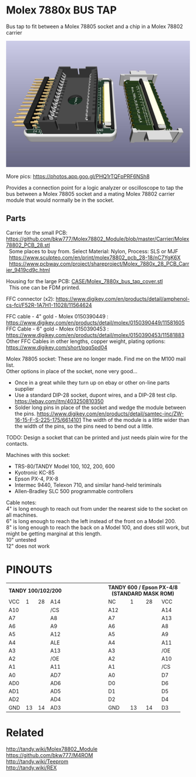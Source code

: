 # Molex 7880x BUS TAP
Bus tap to fit between a Molex 78805 socket and a chip in a Molex 78802 carrier

![](Molex_7880x_28_BUS_TAP.jpg)

More pics: https://photos.app.goo.gl/PHQ1rTQFpPRF6NSh8

Provides a connection point for a logic analyzer or oscilloscope to tap the bus between a Molex 78805 socket and a mating Molex 78802 carrier module that would normally be in the socket.

## Parts

Carrier for the small PCB: https://github.com/bkw777/Molex78802_Module/blob/master/Carrier/Molex78802_PCB_28.stl  
&nbsp;&nbsp;Some places to buy from. Select Material: Nylon, Process: SLS or MJF  
&nbsp;&nbsp;https://www.sculpteo.com/en/print/molex78802_pcb_28-18/nC7YgK6X  
&nbsp;&nbsp;https://www.pcbway.com/project/shareproject/Molex_7880x_28_PCB_Carrier_9419cd9c.html

Housing for the large PCB: [CASE/Molex_7880x_bus_tap_cover.stl](CASE/Molex_7880x_bus_tap_cover.stl)  
&nbsp;&nbsp;This one can be FDM printed.

FFC connector (x2): https://www.digikey.com/en/products/detail/amphenol-cs-fci/F52R-1A7H1-11028/11564624

FFC cable - 4" gold - Molex 0150390449 : https://www.digikey.com/en/products/detail/molex/0150390449/11581605  
FFC Cable - 6" gold - Molex 0150390453 : https://www.digikey.com/en/products/detail/molex/0150390453/11581883  
Other FFC Cables in other lengths, copper weight, plating options: https://www.digikey.com/short/pqq5pd04  

Molex 78805 socket: These are no longer made. Find me on the M100 mail list.  
Other options in place of the socket, none very good...  
* Once in a great while they turn up on ebay or other on-line parts supplier
* Use a standard DIP-28 socket, dupont wires, and a DIP-28 test clip. https://ebay.com/itm/403250810350  
* Solder long pins in place of the socket and wedge the module between the pins. https://www.digikey.com/en/products/detail/samtec-inc/ZW-16-15-F-S-225-175/6614101
The width of the module is a little wider than the width of the pins, so the pins need to bend out a little.  

TODO: Design a socket that can be printed and just needs plain wire for the contacts.

Machines with this socket:  
* TRS-80/TANDY Model 100, 102, 200, 600
* Kyotronic KC-85
* Epson PX-4, PX-8
* Intermec 9440, Telexon 710, and similar hand-held teriminals
* Allen-Bradley SLC 500 programmable controllers

Cable notes:  
4" is long enough to reach out from under the nearest side to the socket on all machines.  
6" is long enough to reach the left instead of the front on a Model 200.  
8" is long enough to reach the back on a Model 100, and does still work, but might be getting marginal at this length.  
10" untested  
12" does not work

# PINOUTS
<table>
<tr> <th colspan=4>TANDY 100/102/200</th> <th width=100></th> <th colspan=4>TANDY 600 / Epson PX-4/8<br>(STANDARD MASK ROM)</th> </tr>
<tr> <td>VCC</td><td>1</td><td>28</td><td>A14</td> <td></td>  <td>NC</td><td>1</td><td>28</td><td>VCC</td> </tr>
<tr> <td>A10</td><td></td><td></td><td>/CS</td> <td></td>  <td>A12</td><td></td><td></td><td>A14</td> </tr>
<tr> <td>A7</td><td></td><td></td><td>A8</td> <td></td>  <td>A7</td><td></td><td></td><td>A13</td> </tr>
<tr> <td>A6</td><td></td><td></td><td>A9</td> <td></td>  <td>A6</td><td></td><td></td><td>A8</td> </tr>
<tr> <td>A5</td><td></td><td></td><td>A12</td> <td></td>  <td>A5</td><td></td><td></td><td>A9</td> </tr>
<tr> <td>A4</td><td></td><td></td><td>ALE</td> <td></td>  <td>A4</td><td></td><td></td><td>A11</td> </tr>
<tr> <td>A3</td><td></td><td></td><td>A13</td> <td></td>  <td>A3</td><td></td><td></td><td>/OE</td> </tr>
<tr> <td>A2</td><td></td><td></td><td>/OE</td> <td></td>  <td>A2</td><td></td><td></td><td>A10</td> </tr>
<tr> <td>A1</td><td></td><td></td><td>A11</td> <td></td>  <td>A1</td><td></td><td></td><td>/CS</td> </tr>
<tr> <td>A0</td><td></td><td></td><td>AD7</td> <td></td>  <td>A0</td><td></td><td></td><td>D7</td> </tr>
<tr> <td>AD0</td><td></td><td></td><td>AD6</td> <td></td>  <td>D0</td><td></td><td></td><td>D6</td> </tr>
<tr> <td>AD1</td><td></td><td></td><td>AD5</td> <td></td>  <td>D1</td><td></td><td></td><td>D5</td> </tr>
<tr> <td>AD2</td><td></td><td></td><td>AD4</td> <td></td>  <td>D2</td><td></td><td></td><td>D4</td> </tr>

<tr> <td>GND</td><td>13</td><td>14</td><td>AD3</td> <td></td>  <td>GND</td><td>13</td><td>14</td><td>D3</td> </tr>
</table>
<!--
|     |     |     |     |     |     |     |     |     |     |
| --- | --- | --- | --- | --- | --- | --- | --- | --- | --- |
| VCC | 1   | 28  | A14 |     |     | NC  | 1   | 28  | VCC |
| A10 |     |     | /CS |     |     | A12 |     |     | A14 |
| A7  |     |     | A8  |     |     | A7  |     |     | A13 |
| A6  |     |     | A9  |     |     | A6  |     |     | A8  |
| A5  |     |     | A12 |     |     | A5  |     |     | A9  |
| A4  |     |     | ALE |     |     | A4  |     |     | A11 |
| A3  |     |     | A13 |     |     | A3  |     |     | /OE |
| A2  |     |     | /OE |     |     | A2  |     |     | A10 |
| A1  |     |     | A11 |     |     | A1  |     |     | /CS |
| A0  |     |     | AD7 |     |     | A0  |     |     | D7  |
| AD0 |     |     | AD6 |     |     | D0  |     |     | D6  |
| AD1 |     |     | AD5 |     |     | D1  |     |     | D5  |
| AD2 |     |     | AD4 |     |     | D2  |     |     | D4  |
| GND | 13  | 14  | AD3 |     |     | GND | 13  | 14  | D3  |
-->

# Related
http://tandy.wiki/Molex78802_Module  
https://github.com/bkw777/M4ROM  
http://tandy.wiki/Teeprom  
http://tandy.wiki/REX  
